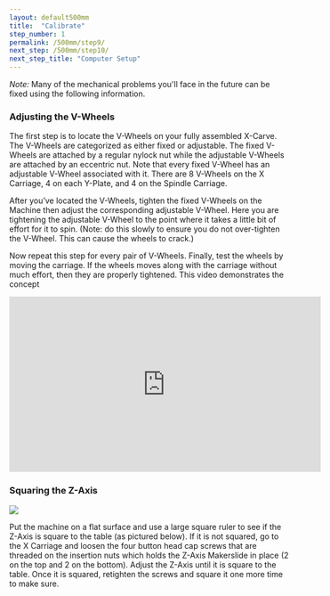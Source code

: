 ```yaml
---
layout: default500mm
title:  "Calibrate"
step_number: 1
permalink: /500mm/step9/
next_step: /500mm/step10/
next_step_title: "Computer Setup"
---
```



*Note:* Many of the mechanical problems you'll face in the future can be fixed using the following information.

<h3>Adjusting the V-Wheels</h3>

The first step is to locate the V-Wheels on your fully assembled X-Carve. The V-Wheels are categorized as either fixed or adjustable. The fixed V-Wheels are attached by a regular nylock nut while the adjustable V-Wheels are attached by an eccentric nut. Note that every fixed V-Wheel has an adjustable V-Wheel associated with it. There are 8 V-Wheels on the X Carriage, 4 on each Y-Plate, and 4 on the Spindle Carriage.

After you’ve located the V-Wheels, tighten the fixed V-Wheels on the Machine then adjust the corresponding adjustable V-Wheel. Here you are tightening the adjustable V-Wheel to the point where it takes a little bit of effort for it to spin. (Note: do this slowly to ensure you do not over-tighten the V-Wheel. This can cause the wheels to crack.)

Now repeat this step for every pair of V-Wheels. Finally, test the wheels by moving the carriage. If the wheels moves along with the carriage without much effort, then they are properly tightened. 
This video demonstrates the concept

<iframe width="560" height="315" src="https://www.youtube.com/embed/C0ejl-DHZFI" frameborder="0" allowfullscreen></iframe>
 
<h3>Squaring the Z-Axis</h3>

<img src="squaring.png">

Put the machine on a flat surface and use a large square ruler to see if the Z-Axis is square to the table (as pictured below). If it is not squared, go to the X Carriage and loosen the four button head cap screws that are threaded on the insertion nuts which holds the Z-Axis Makerslide in place (2 on the top and 2 on the bottom). Adjust the Z-Axis until it is square to the table. Once it is squared, retighten the screws and square it one more time to make sure.

 